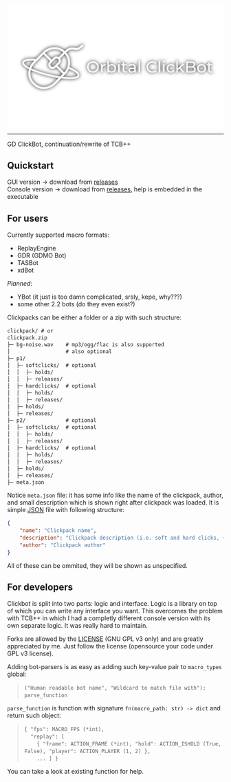 
<img align=center src="assets/icon-1920x1080-nobg-white.png">

<hr>

GD ClickBot, continuation/rewrite of TCB++

## Quickstart

GUI version → download from [releases](https://github.com/thisisignitedoreo/orbitalcb/releases)<br/>
Console version → download from [releases](https://github.com/thisisignitedoreo/orbitalcb/releases), help is embedded in the executable

## For users

Currently supported macro formats:
- ReplayEngine
- GDR (GDMO Bot)
- TASBot
- xdBot

_Planned_:<br/>
- YBot (it just is too damn complicated, srsly, kepe, why???)
- some other 2.2 bots (do they even exist?)

Clickpacks can be either a folder or a zip with such structure:

```
clickpack/ # or
clickpack.zip
├─ bg-noise.wav    # mp3/ogg/flac is also supported
│                  # also optional
├─ p1/
│  ├─ softclicks/  # optional
│  │  ├─ holds/
│  │  ├─ releases/
│  ├─ hardclicks/  # optional
│  │  ├─ holds/
│  │  ├─ releases/
│  ├─ holds/
│  ├─ releases/
├─ p2/             # optional
│  ├─ softclicks/  # optional
│  │  ├─ holds/
│  │  ├─ releases/
│  ├─ hardclicks/  # optional
│  │  ├─ holds/
│  │  ├─ releases/
│  ├─ holds/
│  ├─ releases/
├─ meta.json
```

Notice `meta.json` file: it has some info like the name of the clickpack, author, and small description
which is shown right after clickpack was loaded. It is simple [JSON](https://en.wikipedia.org/wiki/JSON)
file with following structure:
```json
{
    "name": "Clickpack name",
    "description": "Clickpack description (i.e. soft and hard clicks, + background noise)",
    "author": "Clickpack author"
}
```
All of these can be ommited, they will be shown as unspecified.

## For developers

Clickbot is split into two parts: logic and interface.
Logic is a library on top of which you can write any interface you want.
This overcomes the problem with TCB++ in which I had a completly different console
version with its own separate logic. It was really hard to maintain.

Forks are allowed by the [LICENSE](/LICENSE) (GNU GPL v3 only) and are greatly
appreciated by me. Just follow the license (opensource your code under GPL v3 license).

Adding bot-parsers is as easy as adding such key-value pair to `macro_types` global:
> `("Human readable bot name", "Wildcard to match file with"): parse_function`

`parse_function` is function with signature `fn(macro_path: str) -> dict` and return such object:
> `{ "fps": MACRO_FPS (*int),`<br>
> `  "replay": [`<br>
> `    { "frame": ACTION_FRAME (*int), "hold": ACTION_ISHOLD (True, False), "player": ACTION_PLAYER (1, 2) },`<br>
> `    ... ] }`<br>

You can take a look at existing function for help.

